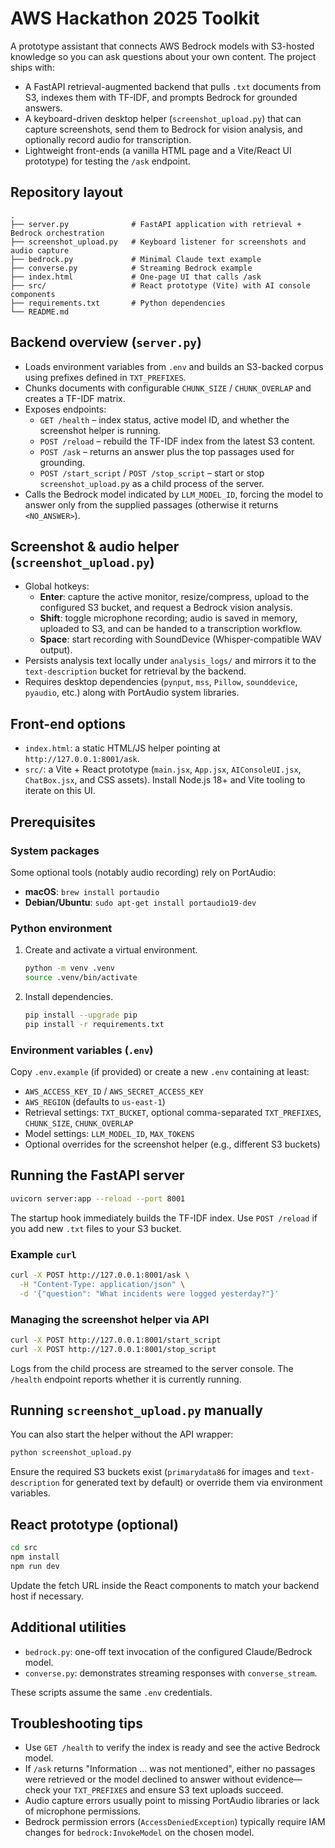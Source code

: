 # AWS Hackathon 2025 Toolkit

A prototype assistant that connects AWS Bedrock models with S3-hosted knowledge so you can ask questions about your own content. The project ships with:

- A FastAPI retrieval-augmented backend that pulls `.txt` documents from S3, indexes them with TF-IDF, and prompts Bedrock for grounded answers.
- A keyboard-driven desktop helper (`screenshot_upload.py`) that can capture screenshots, send them to Bedrock for vision analysis, and optionally record audio for transcription.
- Lightweight front-ends (a vanilla HTML page and a Vite/React UI prototype) for testing the `/ask` endpoint.

## Repository layout

```
.
├── server.py              # FastAPI application with retrieval + Bedrock orchestration
├── screenshot_upload.py   # Keyboard listener for screenshots and audio capture
├── bedrock.py             # Minimal Claude text example
├── converse.py            # Streaming Bedrock example
├── index.html             # One-page UI that calls /ask
├── src/                   # React prototype (Vite) with AI console components
├── requirements.txt       # Python dependencies
└── README.md
```

## Backend overview (`server.py`)

- Loads environment variables from `.env` and builds an S3-backed corpus using prefixes defined in `TXT_PREFIXES`.
- Chunks documents with configurable `CHUNK_SIZE` / `CHUNK_OVERLAP` and creates a TF-IDF matrix.
- Exposes endpoints:
  - `GET /health` – index status, active model ID, and whether the screenshot helper is running.
  - `POST /reload` – rebuild the TF-IDF index from the latest S3 content.
  - `POST /ask` – returns an answer plus the top passages used for grounding.
  - `POST /start_script` / `POST /stop_script` – start or stop `screenshot_upload.py` as a child process of the server.
- Calls the Bedrock model indicated by `LLM_MODEL_ID`, forcing the model to answer only from the supplied passages (otherwise it returns `<NO_ANSWER>`).

## Screenshot & audio helper (`screenshot_upload.py`)

- Global hotkeys:
  - **Enter**: capture the active monitor, resize/compress, upload to the configured S3 bucket, and request a Bedrock vision analysis.
  - **Shift**: toggle microphone recording; audio is saved in memory, uploaded to S3, and can be handed to a transcription workflow.
  - **Space**: start recording with SoundDevice (Whisper-compatible WAV output).
- Persists analysis text locally under `analysis_logs/` and mirrors it to the `text-description` bucket for retrieval by the backend.
- Requires desktop dependencies (`pynput`, `mss`, `Pillow`, `sounddevice`, `pyaudio`, etc.) along with PortAudio system libraries.

## Front-end options

- `index.html`: a static HTML/JS helper pointing at `http://127.0.0.1:8001/ask`.
- `src/`: a Vite + React prototype (`main.jsx`, `App.jsx`, `AIConsoleUI.jsx`, `ChatBox.jsx`, and CSS assets). Install Node.js 18+ and Vite tooling to iterate on this UI.

## Prerequisites

### System packages

Some optional tools (notably audio recording) rely on PortAudio:

- **macOS**: `brew install portaudio`
- **Debian/Ubuntu**: `sudo apt-get install portaudio19-dev`

### Python environment

1. Create and activate a virtual environment.
   ```bash
   python -m venv .venv
   source .venv/bin/activate
   ```
2. Install dependencies.
   ```bash
   pip install --upgrade pip
   pip install -r requirements.txt
   ```

### Environment variables (`.env`)

Copy `.env.example` (if provided) or create a new `.env` containing at least:

- `AWS_ACCESS_KEY_ID` / `AWS_SECRET_ACCESS_KEY`
- `AWS_REGION` (defaults to `us-east-1`)
- Retrieval settings: `TXT_BUCKET`, optional comma-separated `TXT_PREFIXES`, `CHUNK_SIZE`, `CHUNK_OVERLAP`
- Model settings: `LLM_MODEL_ID`, `MAX_TOKENS`
- Optional overrides for the screenshot helper (e.g., different S3 buckets)

## Running the FastAPI server

```bash
uvicorn server:app --reload --port 8001
```

The startup hook immediately builds the TF-IDF index. Use `POST /reload` if you add new `.txt` files to your S3 bucket.

### Example `curl`

```bash
curl -X POST http://127.0.0.1:8001/ask \
  -H "Content-Type: application/json" \
  -d '{"question": "What incidents were logged yesterday?"}'
```

### Managing the screenshot helper via API

```bash
curl -X POST http://127.0.0.1:8001/start_script
curl -X POST http://127.0.0.1:8001/stop_script
```

Logs from the child process are streamed to the server console. The `/health` endpoint reports whether it is currently running.

## Running `screenshot_upload.py` manually

You can also start the helper without the API wrapper:

```bash
python screenshot_upload.py
```

Ensure the required S3 buckets exist (`primarydata86` for images and `text-description` for generated text by default) or override them via environment variables.

## React prototype (optional)

```bash
cd src
npm install
npm run dev
```

Update the fetch URL inside the React components to match your backend host if necessary.

## Additional utilities

- `bedrock.py`: one-off text invocation of the configured Claude/Bedrock model.
- `converse.py`: demonstrates streaming responses with `converse_stream`.

These scripts assume the same `.env` credentials.

## Troubleshooting tips

- Use `GET /health` to verify the index is ready and see the active Bedrock model.
- If `/ask` returns "Information … was not mentioned", either no passages were retrieved or the model declined to answer without evidence—check your `TXT_PREFIXES` and ensure S3 text uploads succeed.
- Audio capture errors usually point to missing PortAudio libraries or lack of microphone permissions.
- Bedrock permission errors (`AccessDeniedException`) typically require IAM changes for `bedrock:InvokeModel` on the chosen model.
